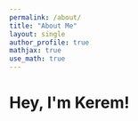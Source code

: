 ```yaml
---
permalink: /about/
title: "About Me"
layout: single
author_profile: true
mathjax: true
use_math: true
---
```


# Hey, I'm Kerem!



